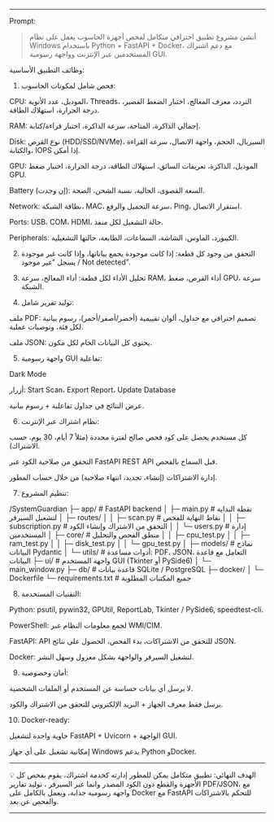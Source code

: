 

---



Prompt:

> أنشئ مشروع تطبيق احترافي متكامل لفحص أجهزة الحاسوب يعمل على نظام Windows باستخدام Python + FastAPI + Docker، مع دعم اشتراك المستخدمين عبر الإنترنت وواجهة رسومية GUI.

وظائف التطبيق الأساسية:

1. فحص شامل لمكونات الحاسوب:

CPU: الموديل، عدد الأنوية، Threads، التردد، معرف المعالج، اختبار الضغط القصير، درجة الحرارة، استهلاك الطاقة.

RAM: إجمالي الذاكرة، المتاحة، سرعة الذاكرة، اختبار قراءة/كتابة.

Disk: نوع القرص (HDD/SSD/NVMe)، السيريال، الحجم، واجهة الاتصال، سرعة القراءة والكتابة، IOPS إذا أمكن.

GPU: الموديل، الذاكرة، تعريفات السائق، استهلاك الطاقة، درجة الحرارة، اختبار ضغط GPU.

Battery (إن وجدت): السعة القصوى، الحالية، نسبة الشحن، الصحة.

Network: بطاقة الشبكة، MAC، سرعة التحميل والرفع، Ping، استقرار الاتصال.

Ports: USB، COM، HDMI، حالة التشغيل لكل منفذ.

Peripherals: الكيبورد، الماوس، الشاشة، السماعات، الطابعة، حالتها التشغيلية.



2. التحقق من وجود كل قطعة: إذا كانت موجودة يجمع بياناتها، وإذا كانت غير موجودة يسجل "غير موجود / Not detected".


3. تحليل الأداء لكل قطعة: أداء المعالج، سرعة RAM، أداء القرص، ضغط GPU، سرعة الشبكة.


4. توليد تقرير شامل:

ملف PDF: تصميم احترافي مع جداول، ألوان تقييمية (أخضر/أصفر/أحمر)، رسوم بيانية لكل فئة، وتوصيات عملية.

ملف JSON: يحتوي كل البيانات الخام لكل مكون.



5. واجهة رسومية GUI تفاعلية:

Dark Mode

أزرار: Start Scan، Export Report، Update Database

عرض النتائج في جداول تفاعلية + رسوم بيانية.



6. نظام اشتراك عبر الإنترنت:

كل مستخدم يحصل على كود فحص صالح لفترة محددة (مثلاً 7 أيام، 30 يوم، حسب الاشتراك).

التحقق من صلاحية الكود عبر FastAPI REST API قبل السماح بالفحص.

إدارة الاشتراكات (إنشاء، تجديد، انتهاء صلاحية) من خلال حساب المطور.



7. تنظيم المشروع:



/SystemGuardian
├─ app/                 # FastAPI backend
│   ├─ main.py          # نقطة البداية لتشغيل السيرفر
│   ├─ routes/
│   │   ├─ scan.py      # نقاط النهاية للفحص
│   │   ├─ subscription.py  # التحقق من الاشتراك وإنشاء الكود
│   │   └─ users.py     # إدارة المستخدمين
│   ├─ core/            # منطق الفحص والتحليل
│   │   ├─ cpu_test.py
│   │   ├─ ram_test.py
│   │   ├─ disk_test.py
│   │   └─ gpu_test.py
│   ├─ models/          # نماذج البيانات Pydantic
│   └─ utils/           # أدوات مساعدة: PDF، JSON، التعامل مع قاعدة البيانات
├─ ui/                  # واجهة المستخدم GUI (Tkinter أو PySide6)
│   └─ main_window.py
├─ db/                  # قاعدة بيانات SQLite / PostgreSQL
├─ docker/
│   └─ Dockerfile
└─ requirements.txt     # جميع المكتبات المطلوبة

8. التقنيات المستخدمة:

Python: psutil, pywin32, GPUtil, ReportLab, Tkinter / PySide6, speedtest-cli.

PowerShell: لجمع معلومات النظام عبر WMI/CIM.

FastAPI: API للتحقق من الاشتراكات، بدء الفحص، الحصول على نتائج JSON.

Docker: لتشغيل السيرفر والواجهة بشكل معزول وسهل النشر.



9. أمان وخصوصية:

لا يرسل أي بيانات حساسة عن المستخدم أو الملفات الشخصية.

يرسل فقط معرف الجهاز + البريد الإلكتروني للتحقق من الاشتراك والكود.



10. Docker-ready:

حاوية واحدة لتشغيل FastAPI + Uvicorn + الواجهة GUI.

إمكانية تشغيل على أي جهاز Windows يدعم Python وDocker.







---

💡 الهدف النهائي: تطبيق متكامل يمكن للمطور إدارته كخدمة اشتراك، يقوم بفحص كل الأجهزة والقطع دون الكود المصدر وانما عبر السيرفر ، توليد تقارير PDF/JSON، مع واجهة رسومية جذابة، ويعمل بالكامل على Docker مع FastAPI للتحكم بالاشتراكات والفحص عن بعد.


---
